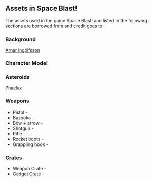 ## Assets in Space Blast!

The assets used in the game Space Blast! and listed in the following sections are borrowed from and credit goes to:


### Background

[Arnar Ingólfsson](https://www.linkedin.com/in/arnar-ing%C3%B3lfsson-84647252/)

### Character Model  

### Asteroids
[Phaelax](https://forum.thegamecreators.com/thread/209786)

### Weapons
* Pistol - 
* Bazooka - 
* Bow +  arrow - 
* Shotgun - 
* Rifle - 
* Rocket boots - 
* Grappling hook - 

### Crates

* Weapon Crate - 
* Gadget Crate - 
